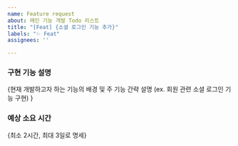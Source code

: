 ```yaml
---
name: Feature request
about: 메인 기능 개발 Todo 리스트
title: "[Feat] {소셜 로그인 기능 추가}"
labels: "✨ Feat"
assignees: ''

---
```


### 구현 기능 설명
{현재 개발하고자 하는 기능의 배경 및 주 기능 간략 설명 (ex. 회원 관련 소셜 로그인 기능 구현) }

### 예상 소요 시간
{최소 2시간, 최대 3일로 명세}
